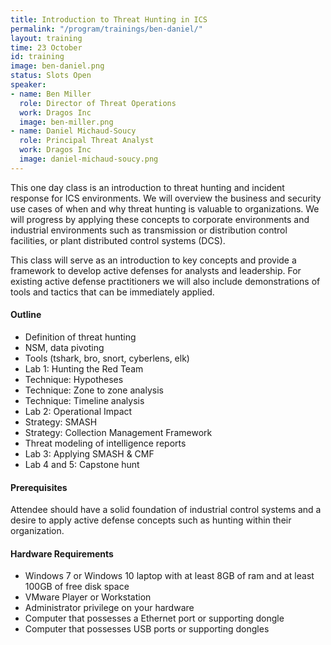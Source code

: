 ```yaml
---
title: Introduction to Threat Hunting in ICS
permalink: "/program/trainings/ben-daniel/"
layout: training
time: 23 October
id: training
image: ben-daniel.png
status: Slots Open
speaker:
- name: Ben Miller
  role: Director of Threat Operations
  work: Dragos Inc
  image: ben-miller.png
- name: Daniel Michaud-Soucy
  role: Principal Threat Analyst
  work: Dragos Inc
  image: daniel-michaud-soucy.png
---
```


This one day class is an introduction to threat hunting and incident response for ICS environments. We will overview the business and security use cases of when and why threat hunting is valuable to organizations. We will progress by applying these concepts to corporate environments and industrial environments such as transmission or distribution control facilities, or plant distributed control systems (DCS).

This class will serve as an introduction to key concepts and provide a framework to develop active defenses for analysts and leadership. For existing active defense practitioners we will also include demonstrations of tools and tactics that can be immediately applied.

#### Outline
* Definition of threat hunting
* NSM, data pivoting
* Tools (tshark, bro, snort, cyberlens, elk)
* Lab 1: Hunting the Red Team
* Technique: Hypotheses
* Technique: Zone to zone analysis
* Technique: Timeline analysis
* Lab 2: Operational Impact
* Strategy: SMASH
* Strategy: Collection Management Framework
* Threat modeling of intelligence reports
* Lab 3: Applying SMASH & CMF
* Lab 4 and 5: Capstone hunt

#### Prerequisites
Attendee should have a solid foundation of industrial control systems and a desire to apply active defense concepts such as hunting within their organization.

#### Hardware Requirements
* Windows 7 or Windows 10 laptop with at least 8GB of ram and at least 100GB of free disk space
* VMware Player or Workstation
* Administrator privilege on your hardware
* Computer that possesses a Ethernet port or supporting dongle
* Computer that possesses USB ports or supporting dongles

